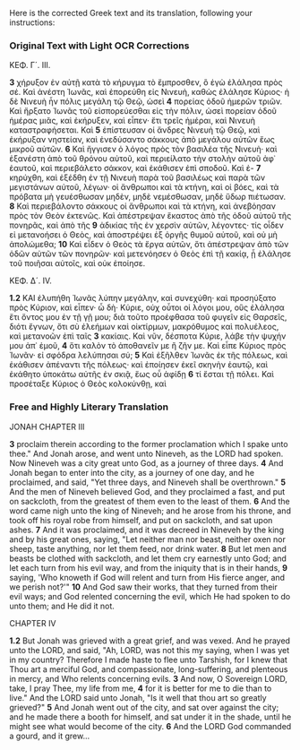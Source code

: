 Here is the corrected Greek text and its translation, following your instructions:

### Original Text with Light OCR Corrections

ΚΕΦ. Γ´. ΙΙΙ.

**3** χήρυξον ἐν αὐτῇ κατὰ τὸ κήρυγμα τὸ ἔμπροσθεν, ὃ ἐγὼ ἐλάλησα πρὸς σέ. Καὶ ἀνέστη Ἰωνᾶς, καὶ ἐπορεύθη εἰς Νινευὴ, καθὼς ἐλάλησε Κύριος· ἡ δὲ Νινευὴ ἦν πόλις μεγάλη τῷ Θεῷ, ὡσεὶ
**4** πορείας ὁδοῦ ἡμερῶν τριῶν. Καὶ ἤρξατο Ἰωνᾶς τοῦ εἰσπορεύεσθαι εἰς τὴν πόλιν, ὡσεὶ πορείαν ὁδοῦ ἡμέρας μιᾶς, καὶ ἐκήρυξεν, καὶ εἶπεν· ἔτι τρεῖς ἡμέραι, καὶ Νινευὴ καταστραφήσεται. Καὶ
**5** ἐπίστευσαν οἱ ἄνδρες Νινευὴ τῷ Θεῷ, καὶ ἐκήρυξαν νηστείαν, καὶ ἐνεδύσαντο σάκκους ἀπὸ μεγάλου αὐτῶν ἕως μικροῦ αὐτῶν.
**6** Καὶ ἤγγισεν ὁ λόγος πρὸς τὸν βασιλέα τῆς Νινευὴ· καὶ ἐξανέστη ἀπὸ τοῦ θρόνου αὐτοῦ, καὶ περιείλατο τὴν στολὴν αὐτοῦ ἀφ᾿ ἑαυτοῦ, καὶ περιεβάλετο σάκκον, καὶ ἐκάθισεν ἐπὶ σποδοῦ. Καὶ ἐ-
**7** κηρύχθη, καὶ ἐξέδθη ἐν τῇ Νινευὴ παρὰ τοῦ βασιλέως καὶ παρὰ τῶν μεγιστάνων αὐτοῦ, λέγων· οἱ ἄνθρωποι καὶ τὰ κτήνη, καὶ οἱ βόες, καὶ τὰ πρόβατα μὴ γευέσθωσαν μηδὲν, μηδὲ νεμέσθωσαν, μηδὲ ὕδωρ πιέτωσαν.
**8** Καὶ περιεβάλοντο σάκκους οἱ ἄνθρωποι καὶ τὰ κτήνη, καὶ ἀνεβόησαν πρὸς τὸν Θεὸν ἐκτενῶς. Καὶ ἀπέστρεψαν ἕκαστος ἀπὸ τῆς ὁδοῦ αὐτοῦ τῆς πονηρᾶς, καὶ ἀπὸ τῆς
**9** ἀδικίας τῆς ἐν χερσὶν αὐτῶν, λέγοντες· τίς οἶδεν εἰ μετανοήσει ὁ Θεὸς, καὶ ἀποστρέψει ἐξ ὀργῆς θυμοῦ αὐτοῦ, καὶ οὐ μὴ ἀπολώμεθα;
**10** Καὶ εἶδεν ὁ Θεὸς τὰ ἔργα αὐτῶν, ὅτι ἀπέστρεψαν ἀπὸ τῶν ὁδῶν αὐτῶν τῶν πονηρῶν· καὶ μετενόησεν ὁ Θεὸς ἐπὶ τῇ κακίᾳ, ᾗ ἐλάλησε τοῦ ποιῆσαι αὐτοῖς, καὶ οὐκ ἐποίησε.

ΚΕΦ. Δ´. IV.

**1.2** ΚΑΙ ἐλυπήθη Ἰωνᾶς λύπην μεγάλην, καὶ συνεχύθη· καὶ προσηύξατο πρὸς Κύριον, καὶ εἶπεν· ὦ δὴ· Κύριε, οὐχ οὗτοι οἱ λόγοι μου, οὓς ἐλάλησα ἔτι ὄντος μου ἐν τῇ γῇ μου; διὰ τοῦτο προέφθασα τοῦ φυγεῖν εἰς Θαρσεῖς, διότι ἔγνων, ὅτι σὺ ἐλεήμων καὶ οἰκτίρμων, μακρόθυμος καὶ πολυέλεος, καὶ μετανοῶν ἐπὶ ταῖς
**3** κακίαις. Καὶ νῦν, δέσποτα Κύριε, λάβε τὴν ψυχήν μου ἀπ᾿ ἐμοῦ,
**4** ὅτι καλὸν τὸ ἀποθανεῖν με ἢ ζῆν με. Καὶ εἶπε Κύριος πρὸς Ἰωνᾶν· εἰ σφόδρα λελύπησαι σύ;
**5** Καὶ ἐξῆλθεν Ἰωνᾶς ἐκ τῆς πόλεως, καὶ ἐκάθισεν ἀπέναντι τῆς πόλεως· καὶ ἐποίησεν ἐκεῖ σκηνὴν ἑαυτῷ, καὶ ἐκάθητο ὑποκάτω αὐτῆς ἐν σκιᾷ, ἕως οὗ ἀφίδῃ
**6** τί ἔσται τῇ πόλει. Καὶ προσέταξε Κύριος ὁ Θεὸς κολοκύνθῃ, καὶ

### Free and Highly Literary Translation

JONAH
CHAPTER III

**3** proclaim therein according to the former proclamation which I spake unto thee." And Jonah arose, and went unto Nineveh, as the LORD had spoken. Now Nineveh was a city great unto God, as a journey of three days.
**4** And Jonah began to enter into the city, as a journey of one day, and he proclaimed, and said, "Yet three days, and Nineveh shall be overthrown."
**5** And the men of Nineveh believed God, and they proclaimed a fast, and put on sackcloth, from the greatest of them even to the least of them.
**6** And the word came nigh unto the king of Nineveh; and he arose from his throne, and took off his royal robe from himself, and put on sackcloth, and sat upon ashes.
**7** And it was proclaimed, and it was decreed in Nineveh by the king and by his great ones, saying, "Let neither man nor beast, neither oxen nor sheep, taste anything, nor let them feed, nor drink water.
**8** But let men and beasts be clothed with sackcloth, and let them cry earnestly unto God; and let each turn from his evil way, and from the iniquity that is in their hands,
**9** saying, 'Who knoweth if God will relent and turn from His fierce anger, and we perish not?'"
**10** And God saw their works, that they turned from their evil ways; and God relented concerning the evil, which He had spoken to do unto them; and He did it not.

CHAPTER IV

**1.2** But Jonah was grieved with a great grief, and was vexed. And he prayed unto the LORD, and said, "Ah, LORD, was not this my saying, when I was yet in my country? Therefore I made haste to flee unto Tarshish, for I knew that Thou art a merciful God, and compassionate, long-suffering, and plenteous in mercy, and Who relents concerning evils.
**3** And now, O Sovereign LORD, take, I pray Thee, my life from me,
**4** for it is better for me to die than to live." And the LORD said unto Jonah, "Is it well that thou art so greatly grieved?"
**5** And Jonah went out of the city, and sat over against the city; and he made there a booth for himself, and sat under it in the shade, until he might see what would become of the city.
**6** And the LORD God commanded a gourd, and it grew...